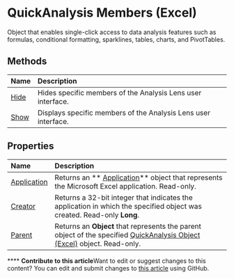 
# QuickAnalysis Members (Excel)
Object that enables single-click access to data analysis features such as formulas, conditional formatting, sparklines, tables, charts, and PivotTables.

## Methods



|**Name**|**Description**|
|:-----|:-----|
| [Hide](dc3b805a-8744-1f63-0509-32b8254958b8.md)|Hides specific members of the Analysis Lens user interface.|
| [Show](0a30cfb1-1a15-95da-9ad5-2bf579696769.md)|Displays specific members of the Analysis Lens user interface.|

## Properties



|**Name**|**Description**|
|:-----|:-----|
| [Application](ad51f454-62a0-7eb7-b629-b72bd000e0e9.md)|Returns an  ** [Application](19b73597-5cf9-4f56-8227-b5211f657f6f.md)** object that represents the Microsoft Excel application. Read-only.|
| [Creator](85a25f1f-7018-9c9b-6ae4-0fd052971b70.md)|Returns a 32-bit integer that indicates the application in which the specified object was created. Read-only  **Long**.|
| [Parent](2b743f1d-711e-81c5-dc02-f840e43338fa.md)|Returns an  **Object** that represents the parent object of the specified [QuickAnalysis Object (Excel)](cff69157-e5d9-aacb-2569-9727c5f83b0e.md) object. Read-only.|

****   **Contribute to this article**Want to edit or suggest changes to this content? You can edit and submit changes to  [this article](https://github.com/jhershey00/VBA_Excel_Test/OpenXMLCon/articles/be4102b8-49b5-e03a-ddfb-6a4e486d9246.md) using GitHub.

